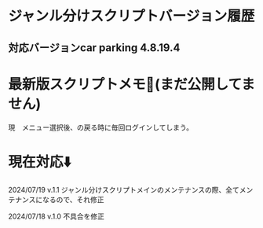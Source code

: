 # ジャンル分けスクリプトバージョン履歴
## 対応バージョンcar parking 4.8.19.4

# 最新版スクリプトメモ📝(まだ公開してません)
現　メニュー選択後、の戻る時に毎回ログインしてしまう。

# 現在対応⬇️

2024/07/19 v.1.1
ジャンル分けスクリプトメインのメンテナンスの際、全てメンテナンスになるので、それ修正

2024/07/18 v.1.0
不具合を修正
